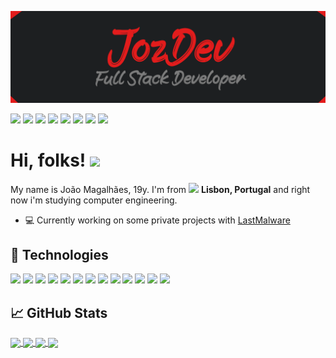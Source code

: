 <!-- More info, tips and tricks for making GitHub Profile README can be found in my article at https://towardsdatascience.com/build-a-stunning-readme-for-your-github-profile-9b80434fe5d7 -->

[![Header](https://raw.githubusercontent.com/jozdev/jozdev/main/header.png "Header")](https://github.com/jozdev/)

<a href="https://twitter.com/YellowisCutie"><img src="https://img.shields.io/badge/twitter-%231DA1F2.svg?&style=for-the-badge&logo=twitter&logoColor=white"></a>
<a href=""><img src="https://img.shields.io/badge/medium-%2312100E.svg?&style=for-the-badge&logo=medium&logoColor=white"></a>
<a href=""><img src="https://img.shields.io/badge/linkedin-%230077B5.svg?&style=for-the-badge&logo=linkedin&logoColor=white"></a>
<a href="https://www.instagram.com/pacificuuuh/"><img src="https://img.shields.io/badge/instagram-%23E4405F.svg?&style=for-the-badge&logo=instagram&logoColor=white"></a>
<a href=""><img src="https://img.shields.io/badge/discord-%237289DA.svg?&style=for-the-badge&logo=discord&logoColor=white"></a>
<a href="https://steamcommunity.com/profiles/yxllvw"><img src="https://img.shields.io/badge/Steam-%23000000.svg?&style=for-the-badge&logo=steam&logoColor=white"></a>
<a href=""><img src="https://img.shields.io/badge/gmail-D14836?&style=for-the-badge&logo=gmail&logoColor=white"></a>
<a href=""><img src="https://img.shields.io/badge/stack%20overflow-FE7A16?logo=stack-overflow&logoColor=white&style=for-the-badge"></a>



# Hi, folks! <img src="https://raw.githubusercontent.com/MartinHeinz/MartinHeinz/master/wave.gif" width="30px">

My name is João Magalhães, 19y. I'm from <img src="https://image.flaticon.com/icons/svg/197/197463.svg" width="13"/> <b>Lisbon, Portugal</b> and right now i'm studying computer engineering. <br>
- 💻 Currently working on some private projects with [LastMalware](https://github.com/LastMalware)


## 🔧 Technologies
![](https://img.shields.io/badge/OS-Linux-informational?style=flat&logo=linux&logoColor=white&color=red)
![](https://img.shields.io/badge/Code-VisualStudioCode-informational?style=flat&logo=visual-studio-code&logoColor=white&color=red)
![](https://img.shields.io/badge/Code-Python-informational?style=flat&logo=python&logoColor=white&color=red)
![](https://img.shields.io/badge/Code-JavaScript-informational?style=flat&logo=javascript&logoColor=white&color=red)
![](https://img.shields.io/badge/Code-PHP-informational?style=flat&logo=php&logoColor=white&color=red)
![](https://img.shields.io/badge/Code-React-informational?style=flat&logo=react&logoColor=white&color=red)
![](https://img.shields.io/badge/Code-Vue-informational?style=flat&logo=vue.js&logoColor=white&color=red)
![](https://img.shields.io/badge/Tools-PostgreSQL-informational?style=flat&logo=postgresql&logoColor=white&color=red)
![](https://img.shields.io/badge/Tools-MySQL-informational?style=flat&logo=mysql&logoColor=white&color=red)
![](https://img.shields.io/badge/Tools-Postman-informational?style=flat&logo=postman&logoColor=white&color=red)
![](https://img.shields.io/badge/Framework-JQuery-informational?style=flat&logo=jquery&logoColor=white&color=red)
![](https://img.shields.io/badge/Framework-Flask-informational?style=flat&logo=flask&logoColor=white&color=red)
![](https://img.shields.io/badge/Environment-NodeJS-informational?style=flat&logo=node.js&logoColor=white&color=red)





## &#x1f4c8; GitHub Stats



<a href="https://github.com/jozdev/codebetter">
  <img align="center" src="https://github-readme-stats.vercel.app/api/pin/?username=jozdev&repo=codebetter&title_color=ffffff&text_color=c9cacc&icon_color=db3939&bg_color=1d1f21" />
</a>
<a href="https://github.com/jozdev/orangeanime">
  <img align="center" src="https://github-readme-stats.vercel.app/api/pin/?username=jozdev&repo=orangeanime&title_color=ffffff&text_color=c9cacc&icon_color=db3939&bg_color=1d1f21" />
</a>    
<a href="https://github.com/jozdev/trackercovid">
  <img align="center" src="https://github-readme-stats.vercel.app/api/pin/?username=jozdev&repo=trackercovid&title_color=ffffff&text_color=c9cacc&icon_color=db3939&bg_color=1d1f21" />
</a>
<a href="https://github.com/jozdev/animecrawlerapi">
  <img align="center" src="https://github-readme-stats.vercel.app/api/pin/?username=jozdev&repo=animecrawlerapi&title_color=ffffff&text_color=c9cacc&icon_color=db3939&bg_color=1d1f21" />
</a>   



